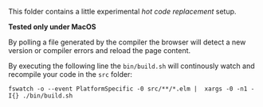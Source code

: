 This folder contains a little experimental _hot code replacement_ setup.

**Tested only under MacOS**

By polling a file generated by the compiler the browser will detect a new version or compiler errors and reload the page content.

By executing the following line the `bin/build.sh` will continously watch and recompile your code in the `src` folder:

```
fswatch -o --event PlatformSpecific -0 src/**/*.elm |  xargs -0 -n1 -I{} ./bin/build.sh
```
